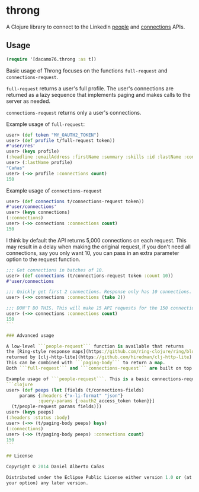 # throng

A Clojure library to connect to the LinkedIn
[people](https://developer.linkedin.com/documents/people) and
[connections](https://developer.linkedin.com/documents/connections-api) APIs.

## Usage

```clojure
(require '[dacamo76.throng :as t])
```

Basic usage of Throng focuses on the functions ```full-request```
and ```connections-request```.

```full-request``` returns a user's full profile.
The user's connections are returned as a lazy sequence that implements paging
and makes calls to the server as needed.

````connections-request```` returns only a user's connections.

Example usage of ```full-request```:
```clojure
user> (def token "MY_OAUTH2_TOKEN")
user> (def profile t/full-request token))
#'user/res'
user> (keys profile)
(:headline :emailAddress :firstName :summary :skills :id :lastName :connections :lastModifiedTimestamp :location :educations :positions)
user> (:lastName profile)
"Cañas"
user> (->> profile :connections count)
150
```

Example usage of ```connections-request```

```clojure
user> (def connections t/connections-request token))
#'user/connections'
user> (keys connections)
(:connections)
user> (->> connections :connections count)
150
```

I think by default the API returns 5,000 connections
on each request.
This may result in a delay when making the original request,
if you don't need all connections, say you only want 10,
you can pass in an extra parameter option to the request function.

````clojure
;;; Get connections in batches of 10.
user> (def connections (t/connections-request token :count 10))
#'user/connections

;;; Quickly get first 2 connections. Response only has 10 connections.
user> (->> connections :connections (take 2))

;;; DON'T DO THIS. This will make 15 API requests for the 150 connections
user> (->> connections :connections count)
150
```

### Advanced usage

A low-level ```people-request``` function is available that returns
the [Ring-style response maps](https://github.com/ring-clojure/ring/blob/master/SPEC)
returned by [clj-http-lite](https://github.com/hiredman/clj-http-lite).
This can be combined with ```paging-body``` to return a map.
Both ```full-request``` and ```connections-request``` are built on top of ``people-request``.

Example usage of ```people-request```. This is a basic connections-request.
```clojure
user> (def peeps (let [fields (t/connections-fields)
     params {:headers {"x-li-format" "json"}
            :query-params {:oauth2_access_token token}}]
  (t/people-request params fields)))
user> (keys peeps)
(:headers :status :body)
user> (->> (t/paging-body peeps) keys)
(:connections)
user> (->> (t/paging-body peeps) :connections count)
150
```

## License

Copyright © 2014 Daniel Alberto Cañas

Distributed under the Eclipse Public License either version 1.0 or (at
your option) any later version.
